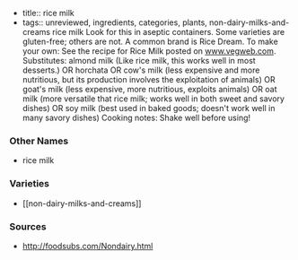 - title:: rice milk
- tags:: unreviewed, ingredients, categories, plants, non-dairy-milks-and-creams
rice milk Look for this in aseptic containers. Some varieties are gluten-free; others are not. A common brand is Rice Dream. To make your own: See the recipe for Rice Milk posted on www.vegweb.com. Substitutes: almond milk (Like rice milk, this works well in most desserts.) OR horchata OR cow's milk (less expensive and more nutritious, but its production involves the exploitation of animals) OR goat's milk (less expensive, more nutritious, exploits animals) OR oat milk (more versatile that rice milk; works well in both sweet and savory dishes) OR soy milk (best used in baked goods; doesn't work well in many savory dishes) Cooking notes: Shake well before using!

### Other Names

* rice milk

### Varieties

* [[non-dairy-milks-and-creams]]

### Sources
* http://foodsubs.com/Nondairy.html
